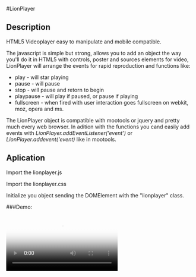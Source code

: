 #LionPlayer

Description
-----------

HTML5 Videoplayer easy to manipulate and mobile compatible.

The javascript is simple but strong, allows you to add an object the way you'll do it in HTML5 with controls, poster and sources elements for video, LionPlayer will arrange the events for rapid reproduction and functions like:

* play - will star playing
* pause - will pause
* stop - will pause and retorn to begin
* playpause - will play if paused, or pause if playing
* fullscreen - when fired with user interaction goes fullscreen on webkit, moz, opera and ms.

The LionPlayer object is compatible with mootools or jquery and pretty much every web browser. In adition with the functions you cand easily add events with *LionPlayer.addEventListener('event')* or *LionPlayer.addevent('event)* like in mootools.


Aplication
----------

Import the lionplayer.js

Import the lionplayer.css

Initialize you object sending the DOMElement with the "lionplayer" class.

###Demo:
	<div class="lionplayer">
		<video controls="true" poster="cover.png">
			<source type="video/mp4" src="video.mp4" />
		</video>
	</div>
	<script>
		var element = domelement.getElementsByClassName("lionplayer")[0];
		var lionplayer = new LionPlayer(element);
	
		lionplayer.addEvent('play');
		lionplayer.play();
	</script>

That will get you running. The minimalist style of the player make easy to adapt to you personal design, just make you own .css and add what ever you want under the class .lionplayer for any object in it, including the states *(showing or hidden)*.
<pre><code>
.lionplayer .*element* .*state*{
}
</code></pre>
Example:
<pre><code>
.lionplayer[status="stop"] .poster{
	background-size:cover;
	/*Set the Aspect of the poster to fill*/
}
.lionplayer[status="paused"]{
}
.lionplayer[status="stop"]{
}
.lionplayer video{
	object-fit:contain;
	/*Add space for video aspetc to fit*/
}
.lionplayer .playBtn{
        display: block;
}
.lionplayer .playBtn .hidden{
	display:block;
	/*So is always visible*/
}
.lionplayer .videoOverlay{
        opacity:1;
        background:#fff;
        /*Hide the video on the back*/
}
.lionplayer .controls{
	top:0;
	/*For the controls on top of video*/
}
.lionplayer .durationLabel{
	color:red;
	/*Set the label for video duration red*/
}
</code></pre>
